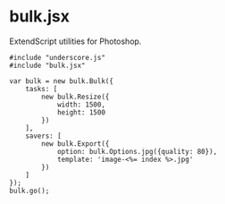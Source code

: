 # bulk.jsx

ExtendScript utilities for Photoshop.

	#include "underscore.js"
	#include "bulk.jsx"
	
	var bulk = new bulk.Bulk({
		tasks: [
			new bulk.Resize({
				width: 1500,
				height: 1500
			})
		],
		savers: [
			new bulk.Export({
				option: bulk.Options.jpg({quality: 80}),
				template: 'image-<%= index %>.jpg'
			})
		]
	});
	bulk.go();